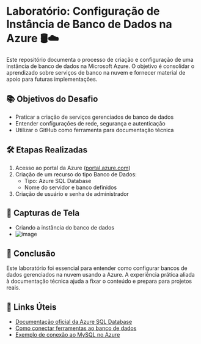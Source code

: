 # Laboratório: Configuração de Instância de Banco de Dados na Azure 🛢️☁️

Este repositório documenta o processo de criação e configuração de uma instância de banco de dados na Microsoft Azure. O objetivo é consolidar o aprendizado sobre serviços de banco na nuvem e fornecer material de apoio para futuras implementações.

## 📚 Objetivos do Desafio

- Praticar a criação de serviços gerenciados de banco de dados
- Entender configurações de rede, segurança e autenticação
- Utilizar o GitHub como ferramenta para documentação técnica

## 🛠️ Etapas Realizadas

1. Acesso ao portal da Azure ([portal.azure.com](https://portal.azure.com))
2. Criação de um recurso do tipo Banco de Dados:
   - Tipo: Azure SQL Database
   - Nome do servidor e banco definidos
3. Criação de usuário e senha de administrador

## 📸 Capturas de Tela

- Criando a instância do banco de dados
- ![image](https://github.com/user-attachments/assets/cc1c1c83-f115-4752-a607-7fdf0f0cfd61)


## 🧠 Conclusão

Este laboratório foi essencial para entender como configurar bancos de dados gerenciados na nuvem usando a Azure. A experiência prática aliada à documentação técnica ajuda a fixar o conteúdo e prepara para projetos reais.

## 🔗 Links Úteis

- [Documentação oficial da Azure SQL Database](https://learn.microsoft.com/pt-br/azure/azure-sql/)
- [Como conectar ferramentas ao banco de dados](https://learn.microsoft.com/pt-br/azure/azure-sql/database/connect-query-ssms)
- [Exemplo de conexão ao MySQL no Azure](https://learn.microsoft.com/pt-br/azure/mysql/)

